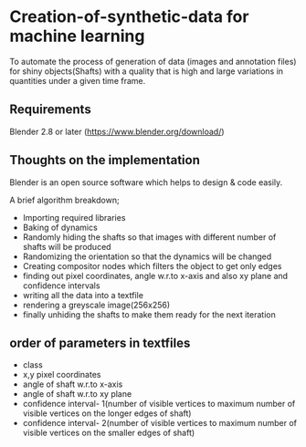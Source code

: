 # Creation-of-synthetic-data for machine learning
To automate the process of generation of data (images and annotation files) for shiny objects(Shafts)  with a quality that is high and large variations in quantities under a given time frame.

## Requirements

Blender 2.8 or later (https://www.blender.org/download/)

## Thoughts on the implementation

Blender is an open source software which helps to design & code easily.

A brief algorithm breakdown;
- Importing required libraries
- Baking of dynamics
- Randomly hiding the shafts so that images with different number of shafts will be produced
- Randomizing the orientation so that the dynamics will be changed
- Creating compositor nodes which filters the object to get only edges
- finding out pixel coordinates, angle w.r.to x-axis and also xy plane and confidence intervals
- writing all the data into a textfile
- rendering a greyscale image(256x256)
- finally unhiding the shafts to make them ready for the next iteration

## order of parameters in textfiles
- class
- x,y pixel coordinates
- angle of shaft w.r.to x-axis
- angle of shaft w.r.to xy plane
- confidence interval- 1(number of visible vertices to maximum number of visible vertices on the longer edges of shaft)
- confidence interval- 2(number of visible vertices to maximum number of visible vertices on the smaller edges of shaft)
